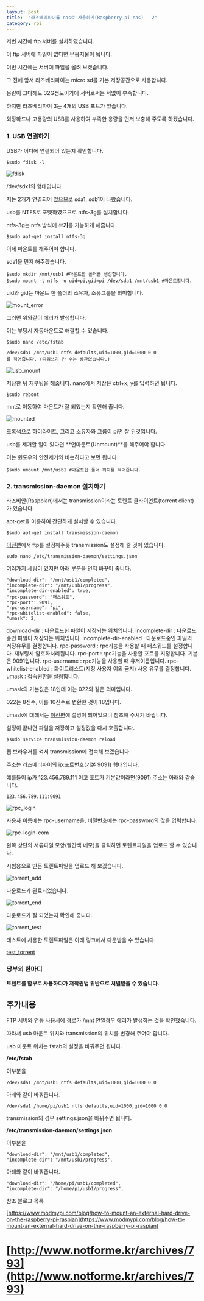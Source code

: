 ```yaml
---
layout: post
title:  "라즈베리파이를 nas로 사용하기(Raspberry pi nas) - 2"
category: rpi
---
```


저번 시간에 ftp 서버를 설치하였습니다.

이 ftp 서버에 파일이 없다면 무용지물이 됩니다.

이번 시간에는 서버에 파일을 올려 보겠습니다.

그 전에 앞서 라즈베리파이는 micro sd를 기본 저장공간으로 사용합니다.

용량이 크다해도 32G정도이기에 서버로써는 턱없이 부족합니다.

하지만 라즈베리파이 3는 4개의 USB 포트가 있습니다.

외장하드나 고용량의 USB를 사용하여 부족한 용량을 먼저 보충해 주도록 하겠습니다.

### 1. USB 연결하기

USB가 어디에 연결되어 있는지 확인합니다.

~~~
$sudo fdisk -l
~~~

![fdisk](https://drive.google.com/uc?id=0B_CtpwiAk5hIRVBRSHktUHIwUW8)

/dev/sdx1의 형태입니다.

저는 2개가 연결되어 있으므로 sda1, sdb1이 나왔습니다.

usb를 NTFS로 포맷하였으므로 ntfs-3g를 설치합니다.

ntfs-3g는 ntfs 방식에 **쓰기**를 가능하게 해줍니다.

~~~
$sudo apt-get install ntfs-3g
~~~

이제 마운트를 해주어야 합니다.

sda1을 먼저 해주겠습니다.

~~~
$sudo mkdir /mnt/usb1 #마운트할 폴더를 생성합니다.
$sudo mount -t ntfs -o uid=pi,gid=pi /dev/sda1 /mnt/usb1 #마운트합니다.
~~~

uid와 gid는 마운트 한 폴더의 소유자, 소유그룹을 의미합니다.

![mount_error](https://drive.google.com/uc?id=0B_CtpwiAk5hIWnhzeHRza0kySlE)

그러면 위와같이 에러가 발생합니다.

이는 부팅시 자동마운트로 해결할 수 있습니다.

~~~
$sudo nano /etc/fstab

/dev/sda1 /mnt/usb1 ntfs defaults,uid=1000,gid=1000 0 0
를 적어줍니다. (띄워쓰기 칸 수는 상관없습니다.)
~~~

![usb_mount](https://drive.google.com/uc?id=0B_CtpwiAk5hIOEp5ZWIwWHVUNG8)

저장한 뒤 재부팅을 해줍니다.
nano에서 저장은 ctrl+x, y를 입력하면 됩니다.

~~~
$sudo reboot
~~~

mnt로 이동하여 마운트가 잘 되었는지 확인해 줍니다.

![mounted](https://drive.google.com/uc?id=0B_CtpwiAk5hIY0NCVHBNQWNacVk)

초록색으로 하이라이트, 그리고 소유자와 그룹이 pi면 잘 된것입니다.

usb를 제거할 일이 있다면 **언마운트(Unmount)**를 해주어야 합니다.

이는 윈도우의 안전제거와 비슷하다고 보면 됩니다.

~~~
$sudo umount /mnt/usb1 #마운트한 폴더 위치를 적어줍니다.
~~~


### 2. transmission-daemon 설치하기

라즈비안(Raspbian)에서는 transmission이라는 토렌트 클라이언트(torrent client)가 있습니다.

apt-get을 이용하여 간단하게 설치할 수 있습니다.

~~~
$sudo apt-get install transmission-daemon
~~~

[이전편]({{site.url}}/rpi/2017/03/28/rpi-nas-ftp-server.html)에서 ftp를 설정해주듯 transmission도 설정해 줄 것이 있습니다.

~~~
sudo nano /etc/transmission-daemon/settings.json
~~~

여러가지 세팅이 있지만 아래 부분을 먼저 바꾸어 줍니다.

~~~
"download-dir": "/mnt/usb1/completed",
"incomplete-dir": "/mnt/usb1/progress",
"incomplete-dir-enabled": true,
"rpc-password": "패스워드",
"rpc-port": 9091,
"rpc-username": "pi",
"rpc-whitelist-enabled": false,
"umask": 2,
~~~

download-dir : 다운로드한 파일이 저장되는 위치입니다.
incomplete-dir : 다운로드중인 파일이 저장되는 위치입니다.
incomplete-dir-enabled : 다운로드중인 파일의 저장유무를 결정합니다.
rpc-password : rpc기능을 사용할 때 패스워드를 설정합니다. 재부팅시 암호화처리됩니다.
rpc-port : rpc기능을 사용할 포트를 지정합니다. 기본은 9091입니다.
rpc-username : rpc기능을 사용할 때 유저이름입니다.
rpc-whitelist-enabled : 화이트리스트(지정 사용자 이외 금지) 사용 유무를 결정합니다.
umask : 접속권한을 설정합니다.

umask의 기본값은 18인데 이는 022와 같은 의미입니다.

022는 8진수, 이를 10진수로 변환한 것이 18입니다.

umask에 대해서는 [이전편]({{site.url}}/rpi/2017/03/28/rpi-nas-ftp-server.html)에 설명이 되어있으니 참조해 주시기 바랍니다.

설정이 끝나면 파일을 저장하고 설정값을 다시 호출합니다.

~~~
$sudo service transmission-daemon reload
~~~

웹 브라우저를 켜서 transmission에 접속해 보겠습니다.

주소는 라즈베리파이의 ip:포트번호(기본 9091) 형태입니다.

예를들어 ip가 123.456.789.111 이고 포트가 기본값이라면(9091) 주소는 아래와 같습니다.

~~~
123.456.789.111:9091
~~~

![rpc_login](https://drive.google.com/uc?id=0B_CtpwiAk5hIcjdhZnk1QjFQS28)

사용자 이름에는 rpc-username을, 비밀번호에는 rpc-password의 값을 입력합니다.

![rpc-login-com](https://drive.google.com/uc?id=0B_CtpwiAk5hIWWpMVXNtSnpoaTA)

왼쪽 상단의 서류파일 모양(빨간색 네모)을 클릭하면 토렌트파일을 업로드 할 수 있습니다.

시험용으로 만든 토렌트파일을 업로드 해 보겠습니다.

![torrent_add](https://drive.google.com/uc?id=0B_CtpwiAk5hIZGZmcVZ3SWxBQUU)

다운로드가 완료되었습니다.

![torrent_end](https://drive.google.com/uc?id=0B_CtpwiAk5hIQ0I5MlhBVUN6a1U)

다운로드가 잘 되었는지 확인해 줍니다.

![torrent_test](https://drive.google.com/uc?id=0B_CtpwiAk5hIYWZwVDdDZ1JxZjA)

테스트에 사용한 토렌트파일은 아래 링크에서 다운받을 수 있습니다.

[test_torrent](https://drive.google.com/uc?id=0B_CtpwiAk5hIajd6elJPQlRGLUU)

### 당부의 한마디

**토렌트를 함부로 사용하다가 저작권법 위반으로 처벌받을 수 있습니다.**


## 추가내용

FTP 서버와 연동 사용시에 경로가 /mnt 안일경우 에러가 발생하는 것을 확인했습니다.

따라서 usb 마운트 위치와 transmission의 위치를 변경해 주어야 합니다.

usb 마운트 위치는 fstab의 설정을 바꿔주면 됩니다.

**/etc/fstab**

이부분을
~~~
/dev/sda1 /mnt/usb1 ntfs defaults,uid=1000,gid=1000 0 0
~~~
아래와 같이 바꿔줍니다.
~~~
/dev/sda1 /home/pi/usb1 ntfs defaults,uid=1000,gid=1000 0 0
~~~

transmission의 경우 settings.json을 바꿔주면 됩니다.

**/etc/transmission-daemon/settings.json**

이부분을
~~~
"download-dir": "/mnt/usb1/completed",
"incomplete-dir": "/mnt/usb1/progress",
~~~
아래와 같이 바꿔줍니다.
~~~
"download-dir": "/home/pi/usb1/completed",
"incomplete-dir": "/home/pi/usb1/progress",
~~~


참조 블로그 목록

[https://www.modmypi.com/blog/how-to-mount-an-external-hard-drive-on-the-raspberry-pi-raspian](https://www.modmypi.com/blog/how-to-mount-an-external-hard-drive-on-the-raspberry-pi-raspian)

[http://www.notforme.kr/archives/793](http://www.notforme.kr/archives/793)
=